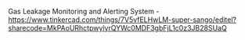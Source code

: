 Gas Leakage Monitoring and Alerting System - https://www.tinkercad.com/things/7V5vfELHwLM-super-sango/editel?sharecode=MkPAoURhctpwylyrQYWc0MDF3gbFjL1c0z3JB28SUaQ
